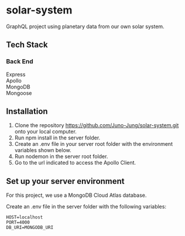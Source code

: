 # solar-system
GraphQL project using planetary data from our own solar system.

## Tech Stack

### Back End

Express\
Apollo\
MongoDB\
Mongoose

## Installation

1. Clone the repository https://github.com/Juno-Jung/solar-system.git onto your local computer.
3. Run npm install in the server folder.
4. Create an .env file in your server root folder with the environment variables shown below.
5. Run nodemon in the server root folder.
6. Go to the url indicated to access the Apollo Client.

## Set up your server environment

For this project, we use a MongoDB Cloud Atlas database.

Create an .env file in the server folder with the following variables:

    HOST=localhost
    PORT=4000
    DB_URI=MONGODB_URI
